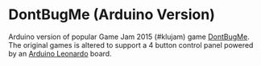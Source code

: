 # DontBugMe (Arduino Version)

Arduino version of popular Game Jam 2015 (\#klujam) game [DontBugMe](https://github.com/amplejoe/DontBugMe). The original games is altered to support a 4 button control panel powered by an [Arduino Leonardo](https://store.arduino.cc/leonardo) board.
